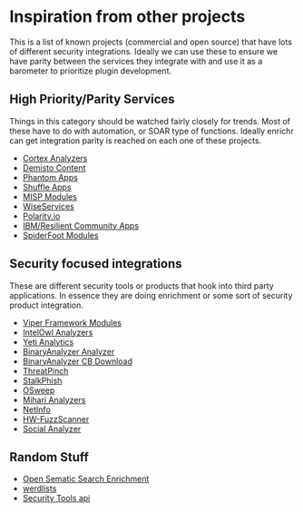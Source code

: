 # Inspiration from other projects

This is a list of known projects (commercial and open source) that have lots of different security integrations. Ideally we can use these to ensure we have parity between the services they integrate with and use it as a barometer to prioritize plugin development.

## High Priority/Parity Services

Things in this category should be watched fairly closely for trends. Most of these have to do with automation, or SOAR type of functions. Ideally enrichr can get integration parity is reached on each one of these projects.

- [Cortex Analyzers](https://github.com/TheHive-Project/Cortex-Analyzers/)
- [Demisto Content](https://github.com/demisto/content)
- [Phantom Apps](https://github.com/phantomcyber/phantom-apps)
- [Shuffle Apps](https://github.com/frikky/Shuffle-apps/tree/master)
- [MISP Modules](https://github.com/MISP/misp-modules)
- [WiseServices](https://github.com/ENOFLAG/enoch/tree/7d33624d5708b07734eee509c1f08314bce27c1b/wiseService)
- [Polarity.io](https://github.com/polarityio)
- [IBM/Resilient Community Apps](https://github.com/ibmresilient/resilient-community-apps)
- [SpiderFoot Modules](https://github.com/back8/github_smicallef_spiderfoot/tree/master/modules)

## Security focused integrations

These are different security tools or products that hook into third party applications. In essence they are doing enrichment or some sort of security product integration.

- [Viper Framework Modules](https://github.com/viper-framework/viper-modules)
- [IntelOwl Analyzers](https://github.com/intelowlproject/IntelOwl/tree/master/api_app/script_analyzers/observable_analyzers)
- [Yeti Analytics](https://github.com/yeti-platform/yeti/tree/master/plugins/analytics/public)
- [BinaryAnalyzer Analyzer](https://github.com/airbnb/binaryalert/tree/master/lambda_functions/analyzer)
- [BinaryAnalyzer CB Download](https://github.com/airbnb/binaryalert/tree/master/lambda_functions/downloader)
- [ThreatPinch](https://github.com/cloudtracer/ThreatPinchLookup/tree/master/configs/API)
- [StalkPhish](https://github.com/t4d/StalkPhish/tree/master/stalkphish/modules)
- [OSweep](https://github.com/ecstatic-nobel/OSweep/tree/master/bin)
- [Mihari Analyzers](https://github.com/ninoseki/mihari/tree/master/lib/mihari/analyzers)
- [NetInfo](https://github.com/9b/netinfo)
- [HW-FuzzScanner](https://github.com/QChiLan/HW-FuzzScanner/tree/master/libs/wydomain/utils)
- [Social Analyzer](https://github.com/qeeqbox/social-analyzer)

## Random Stuff

- [Open Sematic Search Enrichment](https://github.com/opensemanticsearch/open-semantic-etl)
- [werdlists](https://github.com/decal/werdlists)
- [Security Tools api](https://github.com/subscaper/security-tools-api/tree/master)